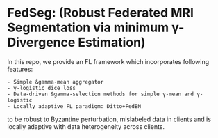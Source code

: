 # FedSeg: (Robust Federated MRI Segmentation via minimum γ-Divergence Estimation)
In this repo, we provide an FL framework which incorporates following features:
````
- Simple &gamma-mean aggregator
- γ-logistic dice loss
- Data-driven &gamma-selection methods for simple γ-mean and γ-logistic
- Locally adaptive FL paradigm: Ditto+FedBN
````
to be robust to Byzantine perturbation, mislabeled data in clients and is locally adaptive with data heterogeneity across clients. 


